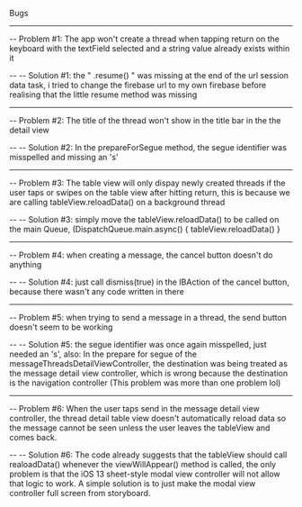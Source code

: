 Bugs
-- -- -- -- -- -- -- -- -- -- -- -- -- -- -- -- ---- -- -- -- -- -- -- -- -- -- -- -- -- -- -- -- ---- -- -- -- -- -- -- -- -- -- -- -- -- -- -- -- ---- -- -- -- -- -- -- -- -- -- -- -- -- -- -- -- --

-- Problem #1:
The app won't create a thread when tapping return on the keyboard with the textField selected and a string value already exists within it

-- -- Solution #1:
the " .resume() " was missing at the end of the url session data task, i tried to change the firebase url to my own firebase before realising that the little resume method was missing

-- -- -- -- -- -- -- -- -- -- -- -- -- -- -- -- ---- -- -- -- -- -- -- -- -- -- -- -- -- -- -- -- ---- -- -- -- -- -- -- -- -- -- -- -- -- -- -- -- ---- -- -- -- -- -- -- -- -- -- -- -- -- -- -- -- --

-- Problem #2:
The title of the thread won't show in the title bar in the the detail view

-- -- Solution #2:
In the prepareForSegue method, the segue identifier was misspelled and missing an 's'

-- -- -- -- -- -- -- -- -- -- -- -- -- -- -- -- ---- -- -- -- -- -- -- -- -- -- -- -- -- -- -- -- ---- -- -- -- -- -- -- -- -- -- -- -- -- -- -- -- ---- -- -- -- -- -- -- -- -- -- -- -- -- -- -- -- --

-- Problem #3:
The table view will only dispay newly created threads if the user taps or swipes on the table view after hitting return, this is because we are calling tableView.reloadData() on a background thread

-- -- Solution #3:
simply move the tableView.reloadData() to be called on the main Queue, (DispatchQueue.main.async() { tableView.reloadData() } 

-- -- -- -- -- -- -- -- -- -- -- -- -- -- -- -- ---- -- -- -- -- -- -- -- -- -- -- -- -- -- -- -- ---- -- -- -- -- -- -- -- -- -- -- -- -- -- -- -- ---- -- -- -- -- -- -- -- -- -- -- -- -- -- -- -- --

-- Problem #4:
when creating a message, the cancel button doesn't do anything

-- -- Solution #4:
just call dismiss(true) in the IBAction of the cancel button, because there wasn't any code written in there

-- -- -- -- -- -- -- -- -- -- -- -- -- -- -- -- ---- -- -- -- -- -- -- -- -- -- -- -- -- -- -- -- ---- -- -- -- -- -- -- -- -- -- -- -- -- -- -- -- ---- -- -- -- -- -- -- -- -- -- -- -- -- -- -- -- --

-- Problem #5:
when trying to send a message in a thread, the send button doesn't seem to be working

-- -- Solution #5:
the segue identifier was once again misspelled, just needed an 's', also: In the prepare for segue of the messageThreadsDetailViewController, the destination was being treated as the message detail view controller, which is wrong because the destination is the navigation controller (This problem was more than one problem lol)

-- -- -- -- -- -- -- -- -- -- -- -- -- -- -- -- ---- -- -- -- -- -- -- -- -- -- -- -- -- -- -- -- ---- -- -- -- -- -- -- -- -- -- -- -- -- -- -- -- ---- -- -- -- -- -- -- -- -- -- -- -- -- -- -- -- --

-- Problem #6:
When the user taps send in the message detail view controller, the thread detail table view doesn't automatically reload data so the message cannot be seen unless the user leaves the tableView and comes back.

-- -- Solution #6:
The code already suggests that the tableView should call realoadData() whenever the viewWillAppear() method is called, the only problem is that the iOS 13 sheet-style modal view controller will not allow that logic to work.
A simple solution is to just make the modal view controller full screen from storyboard.
